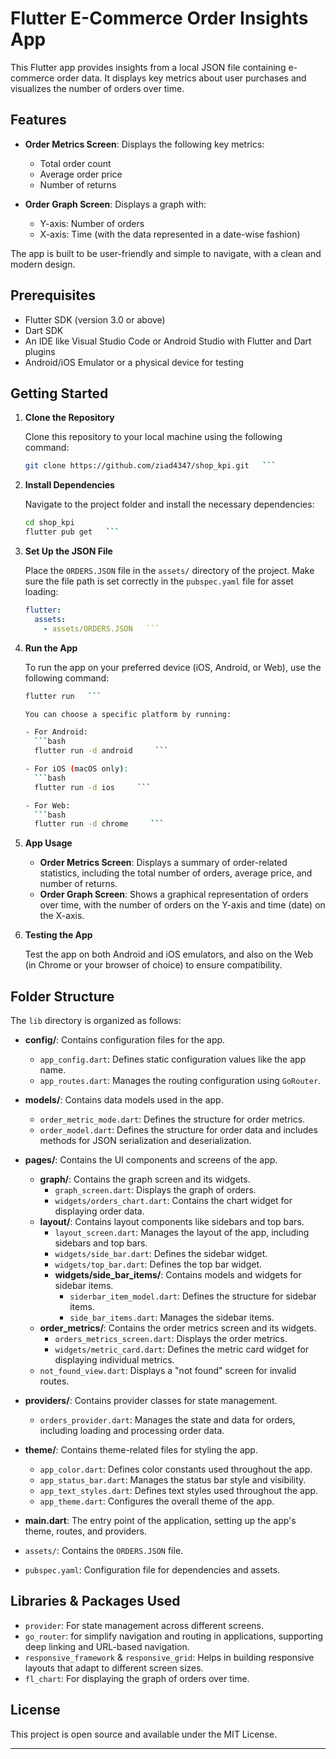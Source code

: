 # Flutter E-Commerce Order Insights App

This Flutter app provides insights from a local JSON file containing e-commerce order data. It displays key metrics about user purchases and visualizes the number of orders over time.

## Features

- **Order Metrics Screen**: Displays the following key metrics:
  - Total order count
  - Average order price
  - Number of returns

- **Order Graph Screen**: Displays a graph with:
  - Y-axis: Number of orders
  - X-axis: Time (with the data represented in a date-wise fashion)

The app is built to be user-friendly and simple to navigate, with a clean and modern design.

## Prerequisites

- Flutter SDK (version 3.0 or above)
- Dart SDK
- An IDE like Visual Studio Code or Android Studio with Flutter and Dart plugins
- Android/iOS Emulator or a physical device for testing

## Getting Started

1. **Clone the Repository**

   Clone this repository to your local machine using the following command:
   ```bash
   git clone https://github.com/ziad4347/shop_kpi.git   ```

2. **Install Dependencies**

   Navigate to the project folder and install the necessary dependencies:
   ```bash
   cd shop_kpi
   flutter pub get   ```

3. **Set Up the JSON File**

   Place the `ORDERS.JSON` file in the `assets/` directory of the project. Make sure the file path is set correctly in the `pubspec.yaml` file for asset loading:
   ```yaml
   flutter:
     assets:
       - assets/ORDERS.JSON   ```

4. **Run the App**

   To run the app on your preferred device (iOS, Android, or Web), use the following command:
   ```bash
   flutter run   ```

   You can choose a specific platform by running:

   - For Android:
     ```bash
     flutter run -d android     ```

   - For iOS (macOS only):
     ```bash
     flutter run -d ios     ```

   - For Web:
     ```bash
     flutter run -d chrome     ```

5. **App Usage**

   - **Order Metrics Screen**: Displays a summary of order-related statistics, including the total number of orders, average price, and number of returns.
   - **Order Graph Screen**: Shows a graphical representation of orders over time, with the number of orders on the Y-axis and time (date) on the X-axis.

6. **Testing the App**

   Test the app on both Android and iOS emulators, and also on the Web (in Chrome or your browser of choice) to ensure compatibility.

## Folder Structure

The `lib` directory is organized as follows:

- **config/**: Contains configuration files for the app.
  - `app_config.dart`: Defines static configuration values like the app name.
  - `app_routes.dart`: Manages the routing configuration using `GoRouter`.

- **models/**: Contains data models used in the app.
  - `order_metric_mode.dart`: Defines the structure for order metrics.
  - `order_model.dart`: Defines the structure for order data and includes methods for JSON serialization and deserialization.

- **pages/**: Contains the UI components and screens of the app.
  - **graph/**: Contains the graph screen and its widgets.
    - `graph_screen.dart`: Displays the graph of orders.
    - `widgets/orders_chart.dart`: Contains the chart widget for displaying order data.
  - **layout/**: Contains layout components like sidebars and top bars.
    - `layout_screen.dart`: Manages the layout of the app, including sidebars and top bars.
    - `widgets/side_bar.dart`: Defines the sidebar widget.
    - `widgets/top_bar.dart`: Defines the top bar widget.
    - **widgets/side_bar_items/**: Contains models and widgets for sidebar items.
      - `siderbar_item_model.dart`: Defines the structure for sidebar items.
      - `side_bar_items.dart`: Manages the sidebar items.
  - **order_metrics/**: Contains the order metrics screen and its widgets.
    - `orders_metrics_screen.dart`: Displays the order metrics.
    - `widgets/metric_card.dart`: Defines the metric card widget for displaying individual metrics.
  - `not_found_view.dart`: Displays a "not found" screen for invalid routes.

- **providers/**: Contains provider classes for state management.
  - `orders_provider.dart`: Manages the state and data for orders, including loading and processing order data.

- **theme/**: Contains theme-related files for styling the app.
  - `app_color.dart`: Defines color constants used throughout the app.
  - `app_status_bar.dart`: Manages the status bar style and visibility.
  - `app_text_styles.dart`: Defines text styles used throughout the app.
  - `app_theme.dart`: Configures the overall theme of the app.

- **main.dart**: The entry point of the application, setting up the app's theme, routes, and providers.
- `assets/`: Contains the `ORDERS.JSON` file.

- `pubspec.yaml`: Configuration file for dependencies and assets.

## Libraries & Packages Used

- `provider`: For state management across different screens.
- `go_router`: for simplify navigation and routing in applications, supporting deep linking and URL-based navigation.
- `responsive_framework` & `responsive_grid`: Helps in building responsive layouts that adapt to different screen sizes.
- `fl_chart`: For displaying the graph of orders over time.

## License

This project is open source and available under the MIT License.

---